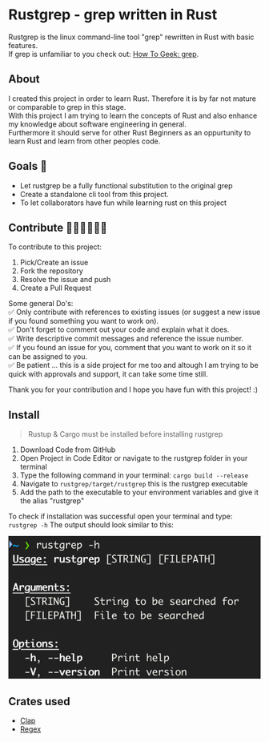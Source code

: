 # Rustgrep - grep written in Rust

Rustgrep is the linux command-line tool "grep" rewritten in Rust with basic features.  
If grep is unfamiliar to you check out: [How To Geek: grep](https://www.howtogeek.com/496056/how-to-use-the-grep-command-on-linux/).

## About

I created this project in order to learn Rust. Therefore it is by far not mature or comparable to grep in this stage.  
With this project I am trying to learn the concepts of Rust and also enhance my knowledge about software engineering in general.  
Furthermore it should serve for other Rust Beginners as an oppurtunity to learn Rust and learn from other peoples code.

## Goals 🚀

- Let rustgrep be a fully functional substitution to the original grep
- Create a standalone cli tool from this project.
- To let collaborators have fun while learning rust on this project

## Contribute 👨🏼‍💻👩🏼‍💻

To contribute to this project: 
1. Pick/Create an issue
2. Fork the repository
3. Resolve the issue and push
4. Create a Pull Request

Some general Do's:  
✅ Only contribute with references to existing issues (or suggest a new issue if you found something you want to work on).   
✅ Don't forget to comment out your code and explain what it does.  
✅ Write descriptive commit messages and reference the issue number.  
✅ If you found an issue for you, comment that you want to work on it so it can be assigned to you.  
✅ Be patient ... this is a side project for me too and altough I am trying to be quick with approvals and support, it can take some time still.  

Thank you for your contribution and I hope you have fun with this project! :) 

## Install

> Rustup & Cargo must be installed before installing rustgrep

1. Download Code from GitHub
2. Open Project in Code Editor or navigate to the rustgrep folder in your terminal
3. Type the following command in your terminal: `cargo build --release`
4. Navigate to `rustgrep/target/rustgrep` this is the rustgrep executable
5. Add the path to the executable to your environment variables and give it the alias "rustgrep"

To check if installation was successful open your terminal and type: `rustgrep -h` 
The output should look similar to this: 

![Example Image for Help Command](img/ExampleHelp.png)


## Crates used
- [Clap](https://docs.rs/clap/latest/clap/)
- [Regex](https://docs.rs/regex/latest/regex/)
